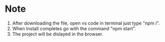 
# Note

1. After downloading the file, open vs code in terminal just type "npm i".
2. When Install completes go with the command "npm start".
3. The project will be dislayed in the browser.
